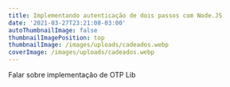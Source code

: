 ```yaml
---
title: Implementando autenticação de dois passos com Node.JS
date: '2021-03-27T23:21:08-03:00'
autoThumbnailImage: false
thumbnailImagePosition: top
thumbnailImage: /images/uploads/cadeados.webp
coverImage: /images/uploads/cadeados.webp
---
```

Falar sobre implementação de OTP Lib

